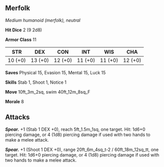 ## Merfolk

*Medium humanoid (merfolk), neutral*

**Hit Dice** 2 (9 2d8)

**Armor Class** 11

| STR     | DEX     | CON     | INT     | WIS     | CHA     |
|---------|---------|---------|---------|---------|---------|
| 10 (+0) | 13 (+0) | 12 (+0) | 11 (+0) | 11 (+0) | 12 (+0) |

**Saves** Physical 15, Evasion 15, Mental 15, Luck 15

**Skills** Stab 1, Shoot 1, Notice 1

**Move** 10ft\_3m\_2sq, swim 40ft\_12m\_8sq\_F

**Morale** 8

## Attacks

***Spear.*** +1 (Stab 1 DEX +0), reach 5ft\_1.5m\_1sq, one target. Hit: 1d6+0 piercing damage, or 4 (1d8) piercing damage if used with two hands to make a melee attack.

***Spear.*** +1 (Shoot 1 DEX +0), range 20ft\_6m\_4sq\_t-2 / 60ft\_18m\_12sq\_tt, one target. Hit: 1d6+0 piercing damage, or 4 (1d8) piercing damage if used with two hands to make a melee attack.

